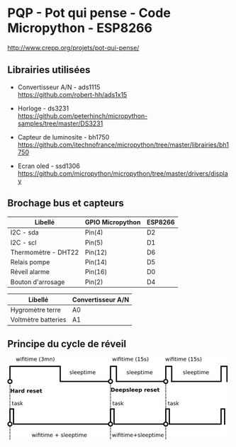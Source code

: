 # PQP - Pot qui pense - Code Micropython - ESP8266

http://www.crepp.org/projets/pot-qui-pense/

## Librairies utilisées

- Convertisseur A/N - ads1115  
https://github.com/robert-hh/ads1x15

- Horloge - ds3231  
https://github.com/peterhinch/micropython-samples/tree/master/DS3231

- Capteur de luminosite - bh1750  
https://github.com/itechnofrance/micropython/tree/master/librairies/bh1750

- Ecran oled - ssd1306  
https://github.com/micropython/micropython/tree/master/drivers/display


## Brochage bus et capteurs

| Libellé             | GPIO Micropython  | ESP8266 | 
|---------------------|-------------------|---------|
| I2C - sda           | Pin(4)            | D2      |
| I2C - scl           | Pin(5)            | D1      |
| Thermomètre - DHT22 | Pin(12)           | D6      |
| Relais pompe        | Pin(14)           | D5      |
| Réveil alarme       | Pin(16)           | D0      |
| Bouton d'arrosage   | Pin(2)            | D4      |

| Libellé             | Convertisseur A/N |
|---------------------|-------------------|
| Hygromètre terre    | A0                |
| Voltmètre batteries | A1                |


## Principe du cycle de réveil

![chronogramme](img/chronogramme.png)

